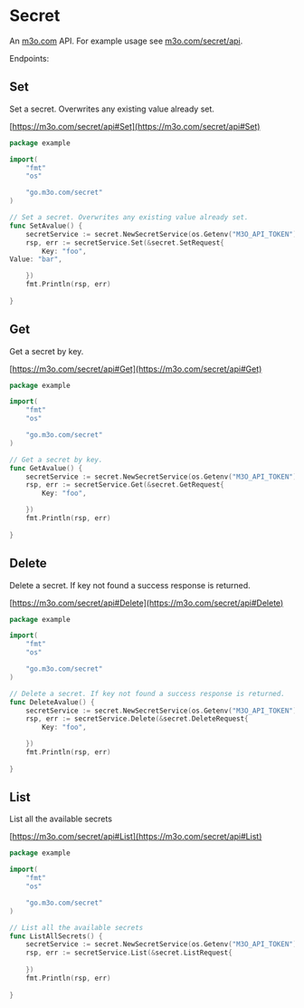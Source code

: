 # Secret

An [m3o.com](https://m3o.com) API. For example usage see [m3o.com/secret/api](https://m3o.com/secret/api).

Endpoints:

## Set

Set a secret. Overwrites any existing value already set.


[https://m3o.com/secret/api#Set](https://m3o.com/secret/api#Set)

```go
package example

import(
	"fmt"
	"os"

	"go.m3o.com/secret"
)

// Set a secret. Overwrites any existing value already set.
func SetAvalue() {
	secretService := secret.NewSecretService(os.Getenv("M3O_API_TOKEN"))
	rsp, err := secretService.Set(&secret.SetRequest{
		Key: "foo",
Value: "bar",

	})
	fmt.Println(rsp, err)
	
}
```
## Get

Get a secret by key.


[https://m3o.com/secret/api#Get](https://m3o.com/secret/api#Get)

```go
package example

import(
	"fmt"
	"os"

	"go.m3o.com/secret"
)

// Get a secret by key.
func GetAvalue() {
	secretService := secret.NewSecretService(os.Getenv("M3O_API_TOKEN"))
	rsp, err := secretService.Get(&secret.GetRequest{
		Key: "foo",

	})
	fmt.Println(rsp, err)
	
}
```
## Delete

Delete a secret. If key not found a success response is returned.


[https://m3o.com/secret/api#Delete](https://m3o.com/secret/api#Delete)

```go
package example

import(
	"fmt"
	"os"

	"go.m3o.com/secret"
)

// Delete a secret. If key not found a success response is returned.
func DeleteAvalue() {
	secretService := secret.NewSecretService(os.Getenv("M3O_API_TOKEN"))
	rsp, err := secretService.Delete(&secret.DeleteRequest{
		Key: "foo",

	})
	fmt.Println(rsp, err)
	
}
```
## List

List all the available secrets


[https://m3o.com/secret/api#List](https://m3o.com/secret/api#List)

```go
package example

import(
	"fmt"
	"os"

	"go.m3o.com/secret"
)

// List all the available secrets
func ListAllSecrets() {
	secretService := secret.NewSecretService(os.Getenv("M3O_API_TOKEN"))
	rsp, err := secretService.List(&secret.ListRequest{
		
	})
	fmt.Println(rsp, err)
	
}
```
